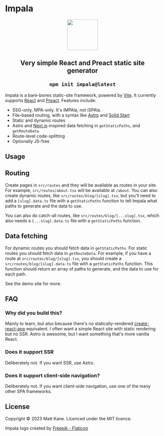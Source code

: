 # Impala

<p align="center">
<img src="https://user-images.githubusercontent.com/213306/227727009-a4dc391f-efb1-4489-ad73-c3d3a327704a.png" width="100" />
</p>

<h2 align="center">Very simple React and Preact static site generator</h2>
<h3 align="center"><pre>npm init impala@latest</pre></h3>

Impala is a bare-bones static-site framework, powered by [Vite](https://github.com/vitejs/vite). It currently supports [React](https://react.dev) and [Preact](https://preactjs.com/). Features include:

- SSG-only, MPA-only. It's iMPAla, not iSPAla.
- File-based routing, with a syntax like [Astro](https://github.com/withastro/astro) and [Solid Start](https://github.com/solidjs/solid-start)
- Static and dynamic routes
- Astro and [Next.js](https://github.com/vercel/next.js/)-inspired data fetching in `getStaticPaths`, and `getRouteData`
- Route-level code-splitting
- Optionally JS-free

## Usage

## Routing

Create pages in `src/routes` and they will be available as routes in your site. For example, `src/routes/about.tsx` will be available at `/about`. You can also create dynamic routes, like `src/routes/blog/[slug].tsx`, but you'll need to add a `[slug].data.ts` file with a `getStaticPaths` function to tell Impala what paths to generate and the data to use.

You can also do catch-all routes, like `src/routes/blog/[...slug].tsx`, which also needs a `[...slug].data.ts` file with a `getStaticPaths` function.

## Data fetching

For dynamic routes you should fetch data in `getStaticPaths`. For static routes you should fetch data in `getRouteData`. For example, if you have a route at `src/routes/blog/[slug].tsx`, you should create a `src/routes/blog/[slug].data.ts` file with a `getStaticPaths` function. This function should return an array of paths to generate, and the data to use for each path.

See the demo site for more.

## FAQ

### Why did you build this?

Mainly to learn, but also because there's no statically-rendered [create-react-app](https://github.com/facebook/create-react-app) equivalent. I often want a simple React site with static rendering but no SSR. Astro is awesome, but I want something that's more vanilla React.

### Does it support SSR

Deliberately not. If you want SSR, use Astro.

### Does it support client-side navigation?

Deliberately not. If you want client-side navigation, use one of the many other SPA frameworks.

## License

Copyright © 2023 Matt Kane. Licenced under the MIT licence.

Impala logo created by [Freepik - Flaticon](https://www.flaticon.com/free-icons/impala)
